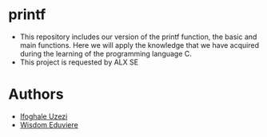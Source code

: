 

# printf
 * This repository includes our version of the printf function, the basic and main functions. Here we will apply the knowledge that we have acquired during the learning of the programming language C.
* This project is requested by ALX SE
# Authors
* [Ifoghale Uzezi](https://github.com/Ifouzezi)
* [Wisdom Eduviere](https://github.com/Wizdw)
